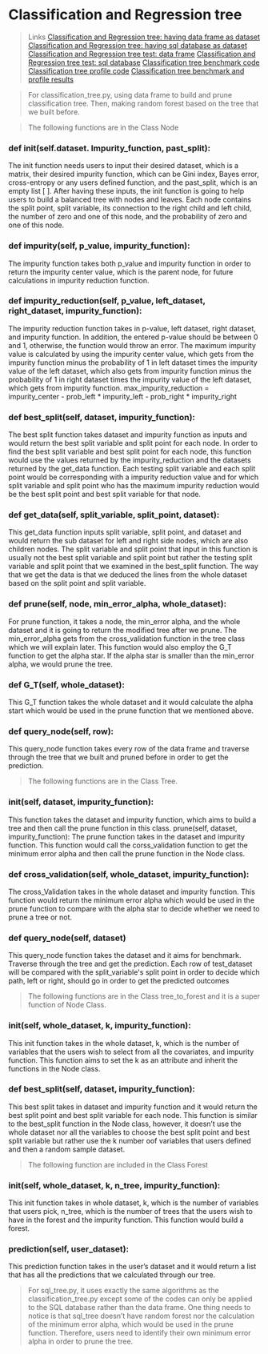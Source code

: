 # Classification and Regression tree

> Links
[Classification and Regression tree: having data frame as dataset](https://github.com/yuehanx05/Projects-/blob/master/classification_tree.py)
[Classification and Regression tree: having sql database as dataset](https://github.com/yuehanx05/Projects-/blob/master/sql_tree.py)
[Classification and Regression tree test: data frame](https://github.com/yuehanx05/Projects-/blob/master/test_classification_tree.py)
[Classification and Regression tree test: sql database](https://github.com/yuehanx05/Projects-/blob/master/SQLtest.py)
[Classification tree benchmark code](https://github.com/yuehanx05/Projects-/blob/master/benchmark.py)
[Classification tree profile code](https://github.com/yuehanx05/Projects-/blob/master/Profile_code.py)
[Classification tree benchmark and profile results](https://github.com/yuehanx05/Projects-/blob/master/benchmark.txt)

> For classification_tree.py, using data frame to build and prune classification tree. Then, making random forest based on the tree that we built before. 

> The following functions are in the Class Node

### def __init__(self.dataset. Impurity_function, past_split): 
The init function needs users to input their desired dataset, which is a matrix, their desired impurity function, which can be Gini index, Bayes error, cross-entropy or any users defined function, and the past_split, which is an empty list [ ]. 
After having these inputs, the init function is going to help users to build a balanced tree with nodes and leaves. Each node contains the split point, split variable, its connection to the right child and left child, the number of zero and one of this node, and the probability of zero and one of this node. 

### def impurity(self, p_value, impurity_function):
The impurity function takes both p_value and impurity function in order to return the impurity center value, which is the parent node, for future calculations in impurity reduction function. 

### def impurity_reduction(self, p_value, left_dataset, right_dataset, impurity_function):
The impurity reduction function takes in p-value, left dataset, right dataset, and impurity function. In addition, the entered p-value should be between 0 and 1, otherwise, the function would throw an error. 
The maximum impurity value is calculated by using the impurity center value, which gets from the impurity function minus the probability of 1 in left dataset times the impurity value of the left dataset, which also gets from impurity function minus the probability of 1 in right dataset times the impurity value of the left dataset, which gets from impurity function. 
max_impurity_reduction = impurity_center - prob_left * impurity_left - prob_right * impurity_right

### def best_split(self, dataset, impurity_function):
The best split function takes dataset and impurity function as inputs and would return the best split variable and split point for each node. 
In order to find the best split variable and best split point for each node, this function would use the values returned by the impurity_reduction and the datasets returned by the get_data function. Each testing split variable and each split point would be corresponding with a impurity reduction value and for which split variable and split point who has the maximum impurity reduction would be the best split point and best split variable for that node. 

### def get_data(self, split_variable, split_point, dataset):
This get_data function inputs split variable, split point, and dataset and would return the sub dataset for left and right side nodes, which are also children nodes. 
The split variable and split point that input in this function is usually not the best split variable and split point but rather the testing split variable and split point that we examined in the best_split function. The way that we get the data is that we deduced the lines from the whole dataset based on the split point and split variable. 

### def prune(self, node, min_error_alpha, whole_dataset):
For prune function, it takes a node, the min_error alpha, and the whole dataset and it is going to return the modified tree after we prune. 
The min_error_alpha gets from the cross_validation function in the tree class which we will explain later. 
This function would also employ the G_T function to get the alpha star. If the alpha star is smaller than the min_error alpha, we would prune the tree. 

### def G_T(self, whole_dataset):
This G_T function takes the whole dataset and it would calculate the alpha start which would be used in the prune function that we mentioned above. 

### def query_node(self, row):
This query_node function takes every row of the data frame and traverse through the tree that we built and pruned before in order to get the prediction. 


> The following functions are in the Class Tree. 
### __init__(self, dataset, impurity_function):
This function takes the dataset and impurity function, which aims to build a tree and then call the prune function in this class. 
prune(self, dataset, impurity_function):
The prune function takes in the dataset and impurity function. This function would call the corss_validation function to get the minimum error alpha and then call the prune function in the Node class. 

### def cross_validation(self, whole_dataset, impurity_function):
The cross_Validation takes in the whole dataset and impurity function. This function would return the minimum error alpha which would be used in the prune function to compare with the alpha star to decide whether we need to prune a tree or not. 

### def query_node(self, dataset)
This query_node function takes the dataset and it aims for benchmark. Traverse through the tree and get the prediction. Each row of test_dataset will be compared with the split_variable's split point in order to decide which path, left or right, should go in order to get the predicted outcomes

> The following functions are in the Class tree_to_forest and it is a super function of Node Class. 
### __init__(self, whole_dataset, k, impurity_function):
This init function takes in the whole dataset, k, which is the number of variables that the users wish to select from all the covariates, and impurity function. This function aims to set the k as an attribute and inherit the functions in the Node class. 

### def best_split(self, dataset, impurity_function):
This best split takes in dataset and impurity function and it would return the best split point and best split variable for each node. This function is similar to the best_split function in the Node class, however, it doesn’t use the whole dataset nor all the variables to choose the best split point and best split variable but rather use the k number oof variables that users defined and then a random sample dataset. 

> The following function are included in the Class Forest 
### __init__(self, whole_dataset, k, n_tree, impurity_function):
This init function takes in whole dataset, k, which is the number of variables that users pick, n_tree, which is the number of trees that the users wish to have in the forest and the impurity function. This function would build a forest. 

### prediction(self, user_dataset):
This prediction function takes in the user’s dataset and it would return a list that has all the predictions that we calculated through our tree. 

> For sql_tree.py, it uses exactly the same algorithms as the classification_tree.py except some of the codes can only be applied to the SQL database rather than the data frame. One thing needs to notice is that sql_tree doesn’t have random forest nor the calculation of the minimum error alpha, which would be used in the prune function. Therefore, users need to identify their own minimum error alpha in order to prune the tree. 

